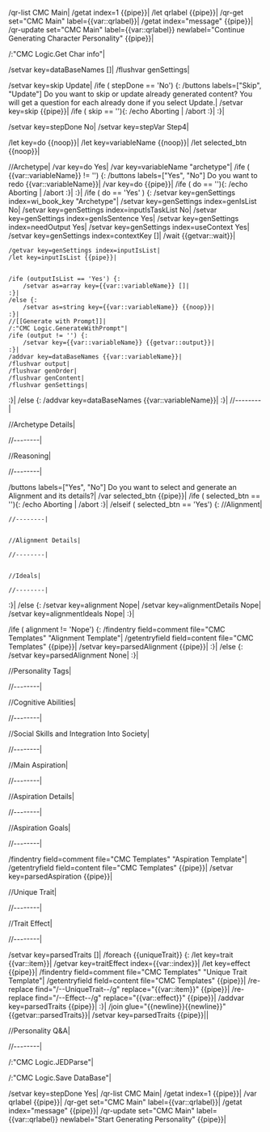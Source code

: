 /qr-list CMC Main|
/getat index=1 {{pipe}}|
/let qrlabel {{pipe}}|
/qr-get set="CMC Main" label={{var::qrlabel}}|
/getat index="message" {{pipe}}|
/qr-update set="CMC Main" label={{var::qrlabel}} newlabel="Continue Generating Character Personality" {{pipe}}|

/:"CMC Logic.Get Char info"|

/setvar key=dataBaseNames []|
/flushvar genSettings|

/setvar key=skip Update|
/ife ( stepDone == 'No') {:
	/buttons labels=["Skip", "Update"] Do you want to skip or update already generated content? You will get a question for each already done if you select Update.|
	/setvar key=skip {{pipe}}|
	/ife ( skip == ''){:
		/echo Aborting |
		/abort
	:}|
:}|

/setvar key=stepDone No|
/setvar key=stepVar Step4|

/let key=do {{noop}}|
/let key=variableName {{noop}}|
/let selected_btn {{noop}}|

//Archetype|
/var key=do Yes|
/var key=variableName "archetype"|
/ife ( {{var::variableName}} != '') {:
	/buttons labels=["Yes", "No"] Do you want to redo {{var::variableName}}|
	/var key=do {{pipe}}|
	/ife ( do == ''){:
		/echo Aborting |
		/abort
	:}|
:}|
/ife ( do == 'Yes' ) {:
	/setvar key=genSettings index=wi_book_key "Archetype"|
	/setvar key=genSettings index=genIsList No|
	/setvar key=genSettings index=inputIsTaskList No|
	/setvar key=genSettings index=genIsSentence Yes|
	/setvar key=genSettings index=needOutput Yes|
	/setvar key=genSettings index=useContext Yes|
	/setvar key=genSettings index=contextKey []|
	/wait {{getvar::wait}}|
	
	/getvar key=genSettings index=inputIsList|
	/let key=inputIsList {{pipe}}|
	
	
	/ife (outputIsList == 'Yes') {:
		/setvar as=array key={{var::variableName}} []|
	:}|
	/else {:
		/setvar as=string key={{var::variableName}} {{noop}}|
	:}|
	//[[Generate with Prompt]]|
	/:"CMC Logic.GenerateWithPrompt"|
	/ife (output != '') {:
		/setvar key={{var::variableName}} {{getvar::output}}|
	:}|
	/addvar key=dataBaseNames {{var::variableName}}|
	/flushvar output|
	/flushvar genOrder|
	/flushvar genContent|
	/flushvar genSettings|
:}|
/else {:
	/addvar key=dataBaseNames {{var::variableName}}|
:}|
//--------|


//Archetype Details|

//--------|


//Reasoning|

//--------|


/buttons labels=["Yes", "No"] Do you want to select and generate an Alignment and its details?|
/var selected_btn {{pipe}}|
/ife ( selected_btn == ''){:
	/echo Aborting |
	/abort
:}|
/elseif ( selected_btn == 'Yes') {:
	//Alignment|
	
	//--------|
	
	
	//Alignment Details|
	
	//--------|
	
	
	//Ideals|
	
	//--------|
:}|
/else {:
	/setvar key=alignment Nope|
	/setvar key=alignmentDetails Nope|
	/setvar key=alignmentIdeals Nope|
:}|

/ife ( alignment != 'Nope') {:
	/findentry field=comment file="CMC Templates" "Alignment Template"|
	/getentryfield field=content file="CMC Templates" {{pipe}}|
	/setvar key=parsedAlignment {{pipe}}|
:}|
/else {:
	/setvar key=parsedAlignment None|
:}|


//Personality Tags|

//--------|


//Cognitive Abilities|

//--------|


//Social Skills and Integration Into Society|

//--------|


//Main Aspiration|

//--------|


//Aspiration Details|

//--------|


//Aspiration Goals|

//--------|


/findentry field=comment file="CMC Templates" "Aspiration Template"|
/getentryfield field=content file="CMC Templates" {{pipe}}|
/setvar key=parsedAspiration {{pipe}}|



//Unique Trait|

//--------|


//Trait Effect|

//--------|

/setvar key=parsedTraits []|
/foreach {{uniqueTrait}} {:
	/let key=trait {{var::item}}|
	/getvar key=traitEffect index={{var::index}}|
	/let key=effect {{pipe}}|
	/findentry field=comment file="CMC Templates" "Unique Trait Template"|
	/getentryfield field=content file="CMC Templates" {{pipe}}|
	/re-replace find="/--UniqueTrait--/g" replace="{{var::item}}" {{pipe}}|
	/re-replace find="/--Effect--/g" replace="{{var::effect}}" {{pipe}}|
	/addvar key=parsedTraits {{pipe}}|
:}|
/join glue="{{newline}}{{newline}}" {{getvar::parsedTraits}}|
/setvar key=parsedTraits {{pipe}}||

//Personality Q&A|

//--------|

/:"CMC Logic.JEDParse"|

/:"CMC Logic.Save DataBase"|

/setvar key=stepDone Yes|
/qr-list CMC Main|
/getat index=1 {{pipe}}|
/var qrlabel {{pipe}}|
/qr-get set="CMC Main" label={{var::qrlabel}}|
/getat index="message" {{pipe}}|
/qr-update set="CMC Main" label={{var::qrlabel}} newlabel="Start Generating Personality" {{pipe}}|